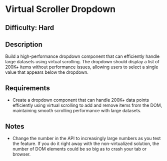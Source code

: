 # Virtual Scroller Dropdown

## Difficulty: Hard

## Description

Build a high-performance dropdown component that can efficiently handle large datasets using virtual scrolling. The dropdown should display a list of 200K+ items without performance issues, allowing users to select a single value that appears below the dropdown.

## Requirements

- Create a dropdown component that can handle 200K+ data points efficiently using virtual scrolling to add and remove items from the DOM, maintaining smooth scrolling performance with large datasets.

## Notes

- Change the number in the API to increasingly large numbers as you test the feature. If you do it right away with the non-virtualized solution, the number of DOM elements could be so big as to crash your tab or browser.
